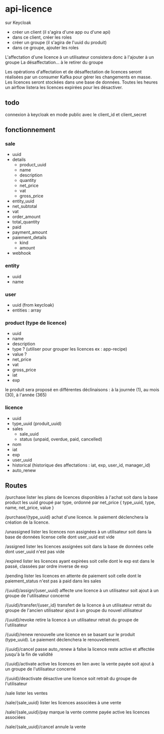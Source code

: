 # api-licence

sur Keycloak
- créer un client (il s'agira d'une app ou d'une api)
- dans ce client, créer les roles
- créer un groupe (il s'agira de l'uuid du produit)
- dans ce groupe, ajouter les roles

L'affectation d'une licence à un utilisateur consistera donc à l'ajouter à un groupe
La désaffectation... à le retirer du groupe

Les opérations d'affectation et de désaffectation de licences seront réalisées par un consumer Kafka pour gérer les changements en masse.
Les licences seront stockées dans une base de données.
Toutes les heures un airflow listera les licences expirées pour les désactiver.

## todo
connexion à keycloak en mode public avec le client_id et client_secret

## fonctionnement
### sale
- uuid
- details
  - product_uuid
  - name
  - description
  - quantity
  - net_price
  - vat
  - gross_price
- entity_uuid
- net_subtotal
- vat
- order_amount
- total_quantity
- paid
- payment_amount
- paiement_details
  - kind
  - amount
- webhook

### entity
- uuid
- name

### user
- uuid (from keycloak)
- entities : array

### product (type de licence)
- uuid 
- name
- description
- type ? (utiliser pour grouper les licences ex : app-recipe)
- value ?
- net_price
- vat
- gross_price
- iat
- exp

le produit sera proposé en différentes déclinaisons : à la journée (1), au mois (30), à l'année (365)

### licence
- uuid
- type_uuid (produit_uuid)
- sales
  - sale_uuid 
  - status (unpaid, overdue, paid, cancelled)
- nom
- iat
- exp
- user_uuid
- historical (historique des affectations : iat, exp, user_id, manager_id)
- auto_renew


## Routes

/purchase
lister les plans de licences disponibles à l'achat
soit dans la base product les uuid groupé par type, ordonné par net_price
{
    type_uuid,
    type,
    name, 
    net_price,
    value
}

/purchase/{type_uuid}
achat d'une licence. le paiement déclenchera la création de la licence.

/unassigned
lister les licences non assignées à un utilisateur
soit dans la base de données license celle dont user_uuid est vide

/assigned
lister les licences assignées
soit dans la base de données celle dont user_uuid n'est pas vide

/expired
lister les licences ayant expirées
soit celle dont le exp est dans le passé, classées par ordre inverse de exp

/pending
lister les licences en attente de paiement
soit celle dont le paiement_status n'est pas à paid dans les sales

/{uuid}/assign/{user_uuid}
affecte une licence à un utilisateur
soit ajout à un groupe de l'utilisateur concerné

/{uuid}/transfer/{user_id}
transfert de la licence à un utilisateur
retrait du groupe de l'ancien utilisateur
ajout à un groupe du nouvel utilisateur

/{uuid}/revoke
retire la licence à un utilisateur
retrait du groupe de l'utilisateur

/{uuid}/renew
renouvelle une licence en se basant sur le produit (type_uuid). Le paiement déclenchera le renouvellement.

/{uuid}/cancel
passe auto_renew à false
la licence reste active et affectée jusqu'à la fin de validité

/{uuid}/activate
active les licences en lien avec la vente payée
soit ajout à un groupe de l'utilisateur concerné

/{uuid}/deactivate
désactive une licence
soit retrait du groupe de l'utilisateur

/sale
lister les ventes

/sale/{sale_uuid}
lister les licences associées à une vente

/sale/{sale_uuid}/pay
marque la vente comme payée
active les licences associées

/sale/{sale_uuid}/cancel
annule la vente